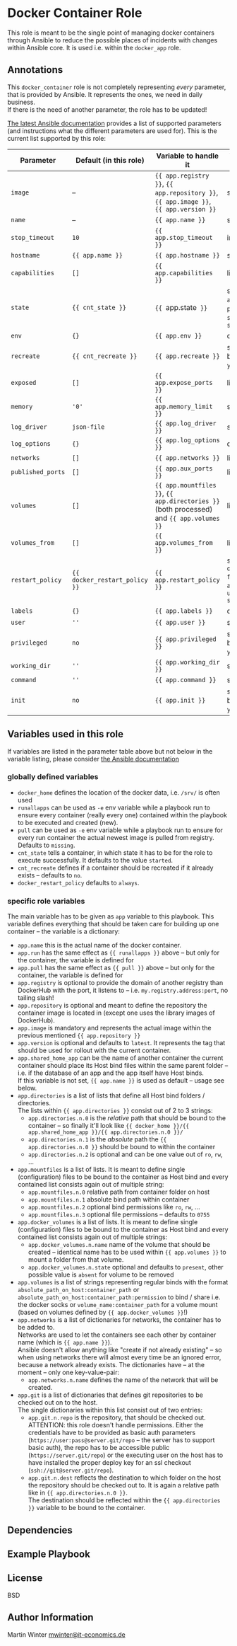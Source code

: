 # Docker Container Role

This role is meant to be the single point of managing docker containers through
Ansible to reduce the possible places of incidents with changes within Ansible
core. It is used i.e. within the `docker_app` role.

## Annotations

This `docker_container` role is not completely representing _every_ parameter, that is provided by Ansible. It represents the ones, we need in daily business.  
If there is the need of another parameter, the role has to be updated!

[The latest Ansible documentation](https://docs.ansible.com/ansible/latest/modules/docker_container_module.html) provides a list of supported parameters (and instructions what the different parameters are used for). This is the current list supported by this role:

| Parameter | Default (in this role) | Variable to handle it | Variable types |
| --------- | ---------------------- | --------------------- | -------------- |
| `image`           | – | `{{ app.registry }}`, `{{ app.repository }}`, `{{ app.image }}`, `{{ app.version }}` | strings |
| `name`            | – | `{{ app.name }}` | string |
| `stop_timeout`    | `10` | `{{ app.stop_timeout }}` | integer |
| `hostname`        | `{{ app.name }}` | `{{ app.hostname }}` | string |
| `capabilities`    | `[]` | `{{ app.capabilities }}` | list |
| `state`           | `{{ cnt_state }}` | `{{ `app.state` }}` | string: `absent`, `present`, `stopped`, `started` |
| `env`             | `{}` | `{{ app.env }}` | dictionary |
| `recreate`        | `{{ cnt_recreate }}` | `{{ app.recreate }}` | string / boolean: `yes`, `no` |
| `exposed`         | `[]` | `{{ app.expose_ports }}` | list |
| `memory`          | `'0'` | `{{ app.memory_limit }}` | string |
| `log_driver`      | `json-file` | `{{ app.log_driver }}` | string |
| `log_options`     | `{}` | `{{ app.log_options }}` | dictionary |
| `networks`        | `[]` | `{{ app.networks }}` | list |
| `published_ports` | `[]` | `{{ app.aux_ports }}` | list |
| `volumes`         | `[]` | `{{ app.mountfiles }}`, `{{ app.directories }}` (both processed) and `{{ app.volumes }}` | list |
| `volumes_from`    | `[]` | `{{ app.volumes_from }}` | list |
| `restart_policy`  | `{{ docker_restart_policy }}` | `{{ app.restart_policy }}` | string: `no`, `on-failure`, `always`, `unless-stopped` |
| `labels`          | `{}` | `{{ app.labels }}` | dictionary |
| `user`            | `''` | `{{ app.user }}` | string |
| `privileged`      | `no` | `{{ app.privileged }}` | string / boolean: `yes`, `no` |
| `working_dir`     | `''` | `{{ app.working_dir }}` | string |
| `command`         | `''` | `{{ app.command }}` | string |
| `init`            | `no` | `{{ app.init }}` | string / boolean: `yes`, `no` |

## Variables used in this role

If variables are listed in the parameter table above but not below in the variable listing, please consider [the Ansible documentation](https://docs.ansible.com/ansible/latest/modules/docker_container_module.html)

### globally defined variables

* `docker_home` defines the location of the docker data, i.e. `/srv/` is often used
* `runallapps` can be used as `-e` env variable while a playbook run to ensure every container (really every one) contained within the playbook to be executed and created (new).
* `pull` can be used as `-e` env variable while a playbook run to ensure for every run container the actual newest image is pulled from registry. Defaults to `missing`.
* `cnt_state` tells a container, in which state it has to be for the role to execute successfully. It defaults to the value `started`.
* `cnt_recreate` defines if a container should be recreated if it already exists – defaults to `no`.
* `docker_restart_policy` defaults to `always`.

### specific role variables

The main variable has to be given as `app` variable to this playbook. This variable defines everything that should be taken care for building up one container – the variable is a dictionary:

* `app.name` this is the actual name of the docker container.
* `app.run` has the same effect as `{{ runallapps }}` above – but only for the container, the variable is defined for
* `app.pull` has the same effect as `{{ pull }}` above – but only for the container, the variable is defined for
* `app.registry` is optional to provide the domain of another registry than DockerHub with the port, it listens to – i.e. `my.registry.address:port`, no tailing slash!
* `app.repository` is optional and meant to define the repository the container image is located in (except one uses the library images of DockerHub).  
* `app.image` is mandatory and represents the actual image within the previous mentioned `{{ app.repository }}`
* `app.version` is optional and defaults to `latest`. It represents the tag that should be used for rollout with the current container.
* `app.shared_home_app` can be the name of another container the current container should place its Host bind files within the same parent folder – i.e. if the database of an app and the app itself have Host binds.  
If this variable is not set, `{{ app.name }}` is used as default – usage see below.
* `app.directories` is a list of lists that define all Host bind folders / directories.  
The lists within `{{ app.directories }}` consist out of 2 to 3 strings:
    * `app.directories.n.0` is the *relative* path that should be bound to the container – so finally it'll look like `{{ docker_home }}/{{ app.shared_home_app }}/{{ app.directories.n.0 }}/`
    * `app.directories.n.1` is the *absolute* path the `{{ app.directories.n.0 }}` should be bound to within the container
    * `app.directories.n.2` is optional and can be one value out of `ro`, `rw`, ...
* `app.mountfiles` is a list of lists. It is meant to define single (configuration) files to be bound to the container as Host bind and every contained list consists again out of multiple string:
    * `app.mountfiles.n.0` relative path from container folder on host
    * `app.mountfiles.n.1` absolute bind path within container
    * `app.mountfiles.n.2` optional bind permissions like `ro`, `rw`, ...
    * `app.mountfiles.n.3` optional file permissions – defaults to `0755`
* `app.docker_volumes` is a list of lists. It is meant to define single (configuration) files to be bound to the container as Host bind and every contained list consists again out of multiple strings:
    * `app.docker_volumes.n.name` name of the volume that should be created – identical name has to be used within `{{ app.volumes }}` to mount a folder from that volume.
    * `app.docker_volumes.n.state` optional and defaults to `present`, other possible value is `absent` for volume to be removed
* `app.volumes` is a list of strings representing regular binds with the format `absolute_path_on_host:container_path` or `absolute_path_on_host:container_path:permission` to bind / share i.e. the docker socks or `volume_name:container_path` for a volume mount (based on volumes defined by `{{ app.docker_volumes }}`!)
* `app.networks` is a list of dictionaries for networks, the container has to be added to.  
Networks are used to let the containers see each other by container name (which is `{{ app.name }}`).  
Ansible doesn't allow anything like "create if not already existing" – so when using networks there will almost every time be an ignored error, because a network already exists.
The dictionaries have – at the moment – only one key-value-pair:
    * `app.networks.n.name` defines the name of the network that will be created.
* `app.git` is a list of dictionaries that defines git repositories to be checked out on to the host.  
The single dictionaries within this list consist out of two entries:
    * `app.git.n.repo` is the repository, that should be checked out.  
    ATTENTION: this role doesn't handle permissions. Either the credentials have to be provided as basic auth parameters (`https://user:pass@server.git/repo` – the server has to support basic auth), the repo has to be accessible public (`https://server.git/repo`) or the executing user on the host has to have installed the proper deploy key for an ssl checkout (`ssh://git@server.git/repo`).
    * `app.git.n.dest` reflects the destination to which folder on the host the repository should be checked out to. It is again a relative path like in `{{ app.directories.n.0 }}`.  
    The destination should be reflected within the `{{ app.directories }}` variable to be bound to the container.

## Dependencies

## Example Playbook

## License

BSD


## Author Information

Martin Winter <mwinter@it-economics.de>
